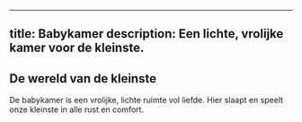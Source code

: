 
---
title: Babykamer
description: Een lichte, vrolijke kamer voor de kleinste.
---


## De wereld van de kleinste

De babykamer is een vrolijke, lichte ruimte vol liefde. Hier slaapt en speelt onze kleinste in alle rust en comfort.

